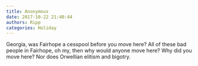 ```yaml
---
title: Anonymous
date: 2017-10-22 21:40:44
authors: Ripp
categories: Holiday
---
```


 Georgia, was Fairhope a cesspool before you move here? All of these bad people in Fairhope, oh my, then why would anyone move here? Why did you move here? Nor does Orwellian elitism and bigotry.